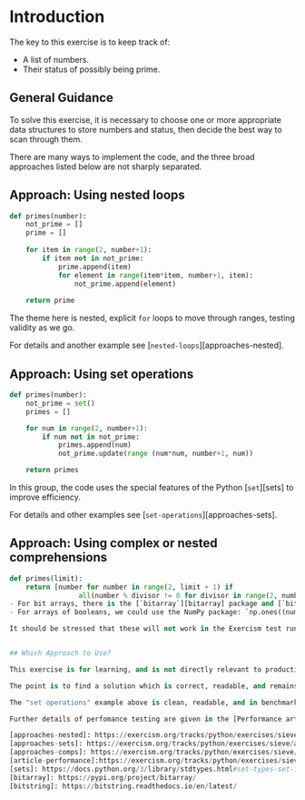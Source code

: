 # Introduction

The key to this exercise is to keep track of:
- A list of numbers.
- Their status of possibly being prime.

## General Guidance

To solve this exercise, it is necessary to choose one or more appropriate data structures to store numbers and status, then decide the best way to scan through them.

There are many ways to implement the code, and the three broad approaches listed below are not sharply separated.

## Approach: Using nested loops

```python
def primes(number):
    not_prime = []
    prime = []
    
    for item in range(2, number+1):
        if item not in not_prime:
            prime.append(item) 
            for element in range(item*item, number+1, item):
                not_prime.append(element)
    
    return prime
```

The theme here is nested, explicit `for` loops to move through ranges, testing validity as we go.

For details and another example see [`nested-loops`][approaches-nested].

## Approach: Using set operations

```python
def primes(number):
    not_prime = set()
    primes = []

    for num in range(2, number+1):
        if num not in not_prime:
            primes.append(num)
            not_prime.update(range (num*num, number+1, num))

    return primes
```

In this group, the code uses the special features of the Python [`set`][sets] to improve efficiency.

For details and other examples see [`set-operations`][approaches-sets].

## Approach: Using complex or nested comprehensions

```python
def primes(limit):
    return [number for number in range(2, limit + 1) if 
                 all(number % divisor != 0 for divisor in range(2, number))]
- For bit arrays, there is the [`bitarray`][bitarray] package and [`bitstring.BitArray()`][bitstring].
- For arrays of booleans, we could use the NumPy package: `np.ones((number,), dtype=np.bool_)` will create a pre-dimensioned array of `True`.

It should be stressed that these will not work in the Exercism test runner, and are mentioned here only for completeness.


## Which Approach to Use?

This exercise is for learning, and is not directly relevant to production code.

The point is to find a solution which is correct, readable, and remains reasonably fast for larger input values.

The "set operations" example above is clean, readable, and in benchmarking was the fastest code tested.

Further details of perfomance testing are given in the [Performance article][article-performance].

[approaches-nested]: https://exercism.org/tracks/python/exercises/sieve/approaches/nested-loops
[approaches-sets]: https://exercism.org/tracks/python/exercises/sieve/approaches/set-operations
[approaches-comps]: https://exercism.org/tracks/python/exercises/sieve/approaches/comprehensions
[article-performance]:https://exercism.org/tracks/python/exercises/sieve/articles/performance
[sets]: https://docs.python.org/3/library/stdtypes.html#set-types-set-frozenset
[bitarray]: https://pypi.org/project/bitarray/
[bitstring]: https://bitstring.readthedocs.io/en/latest/
